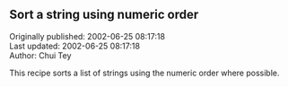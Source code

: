 ## Sort a string using numeric order  
Originally published: 2002-06-25 08:17:18  
Last updated: 2002-06-25 08:17:18  
Author: Chui Tey  
  
This recipe sorts a list of strings using the numeric order where possible.